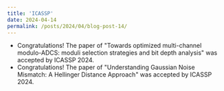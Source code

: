 ```yaml
---
title: 'ICASSP'
date: 2024-04-14
permalink: /posts/2024/04/blog-post-14/
---
```


- Congratulations! The paper of "Towards optimized multi-channel modulo-ADCS: moduli selection strategies and bit depth analysis" was accepted by ICASSP 2024.
- Congratulations! The paper of "Understanding Gaussian Noise Mismatch: A Hellinger Distance Approach" was accepted by ICASSP 2024.

